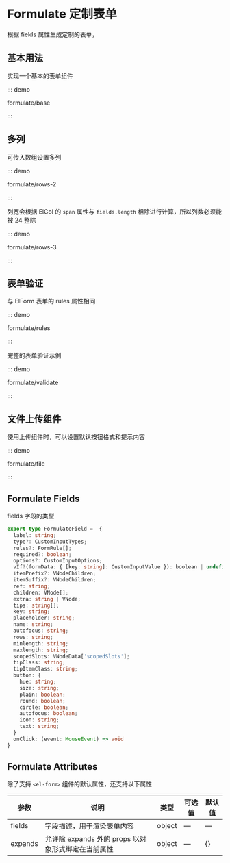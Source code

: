 # Formulate 定制表单

根据 fields 属性生成定制的表单，

## 基本用法

实现一个基本的表单组件

::: demo

formulate/base

:::

## 多列

可传入数组设置多列

::: demo

formulate/rows-2

:::

列宽会根据 ElCol 的 `span` 属性与 `fields.length` 相除进行计算，所以列数必须能被 24 整除

::: demo

formulate/rows-3

:::

## 表单验证

与 ElForm 表单的 rules 属性相同

::: demo

formulate/rules

:::

完整的表单验证示例

::: demo

formulate/validate

:::

## 文件上传组件

使用上传组件时，可以设置默认按钮格式和提示内容

::: demo

formulate/file

:::

## Formulate Fields

fields 字段的类型

```ts
export type FormulateField =  {
  label: string;
  type?: CustomInputTypes;
  rules?: FormRule[];
  required?: boolean;
  options?: CustomInputOptions;
  vIf?(formData: { [key: string]: CustomInputValue }): boolean | undefined;
  itemPrefix?: VNodeChildren;
  itemSuffix?: VNodeChildren;
  ref: string;
  children: VNode[];
  extra: string | VNode;
  tips: string[];
  key: string;
  placeholder: string;
  name: string;
  autofocus: string;
  rows: string;
  minlength: string;
  maxlength: string;
  scopedSlots: VNodeData['scopedSlots'];
  tipClass: string;
  tipItemClass: string;
  button: {
    hue: string;
    size: string;
    plain: boolean;
    round: boolean;
    circle: boolean;
    autofocus: boolean;
    icon: string;
    text: string;
  }
  onClick: (event: MouseEvent) => void
}
```

## Formulate Attributes

除了支持 `<el-form>` 组件的默认属性，还支持以下属性

| 参数    | 说明                                               | 类型   | 可选值 | 默认值 |
| ------- | -------------------------------------------------- | ------ | ------ | ------ |
| fields  | 字段描述，用于渲染表单内容                         | object | —      | —      |
| expands | 允许除 expands 外的 props 以对象形式绑定在当前属性 | object | —      | {}     |

<script setup lang="ts">
import FormulateBase from 'docs/demo/formulate/base.vue'
import FormulateRows2 from 'docs/demo/formulate/rows-2.vue'
import FormulateRows3 from 'docs/demo/formulate/rows-3.vue'
import FormulateValidate from 'docs/demo/formulate/validate.vue'
import FormulateRules from 'docs/demo/formulate/rules.vue'
import FormulateFile from 'docs/demo/formulate/file.vue'
</script>

<style>
.demo-formulate .el-form-item:last-child {
  margin-bottom: 0;
}
.demo-formulate .el-form {
  width: 480px;
}
.demo-formulate .el-input {
  width: 240px;
}
.demo-formulate .el-row .el-input {
  width: 100%;
}
</style>